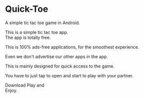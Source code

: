 # Quick-Toe
A simple tic tac toe game  in Android.

<p>
This is a simple tic tac toe app.</br>
The app is totally free.</br>

This is 100% ads-free applications, for the smoothest experience.</br>

Even we don't advertise our other apps in the app.</br>

This is mainly designed for quick access to the game.</br>

You have to just tap to open and start to play with your partner.</br>


Download Play and</br>
Enjoy.</br></p>

